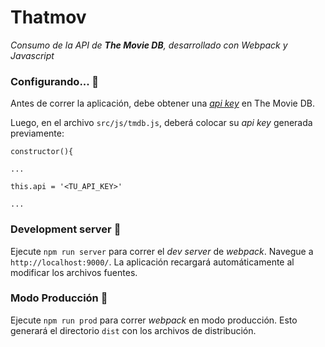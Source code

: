 # Thatmov

_Consumo de la API de **The Movie DB**, desarrollado con Webpack y Javascript_


### Configurando... :dart:

Antes de correr la aplicación, debe obtener una [_api key_](https://developers.themoviedb.org/3/getting-started/introduction) en The Movie DB.

Luego, en el archivo `src/js/tmdb.js`, deberá colocar su _api key_ generada previamente:

`constructor(){`

`...`

`this.api = '<TU_API_KEY>'`

`...`


### Development server :walking:

Ejecute `npm run server` para correr el _dev server_ de _webpack_. Navegue a `http://localhost:9000/`. La aplicación recargará automáticamente al modificar los archivos fuentes.


### Modo Producción :running:

Ejecute `npm run prod` para correr _webpack_ en modo producción. Esto generará el directorio `dist` con los archivos de distribución.